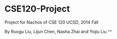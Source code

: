 CSE120-Project
==============

Project for Nachos of CSE 120 UCSD, 2014 Fall

By Ruogu Liu, Lijun Chen, Nasha Zhai and Yiqiu Liu
^^
